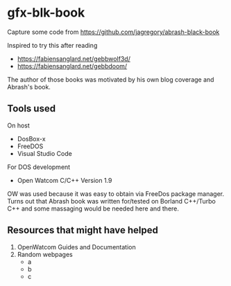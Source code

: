 # gfx-blk-book

Capture some code from https://github.com/jagregory/abrash-black-book

Inspired to try this after reading

 - https://fabiensanglard.net/gebbwolf3d/
 - https://fabiensanglard.net/gebbdoom/
 
 The author of those books was motivated by his own blog coverage and Abrash's book.

## Tools used

On host

 - DosBox-x
 - FreeDOS
 - Visual Studio Code
 
 For DOS development
 
  - Open Watcom C/C++ Version 1.9
  
  OW was used because it was easy to obtain via FreeDos package manager. Turns out that Abrash book was written for/tested on Borland C++/Turbo C++ and some massaging would be needed here and there.
  
  ## Resources that might have helped
  
  1. OpenWatcom Guides and Documentation
  1. Random webpages
     - a
     - b
     - c
